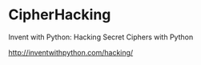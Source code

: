 CipherHacking
=============

Invent with Python: Hacking Secret Ciphers with Python

http://inventwithpython.com/hacking/
